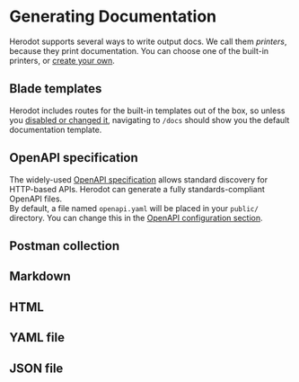 Generating Documentation
========================
Herodot supports several ways to write output docs. We call them _printers_, because they print documentation. You can choose one of the built-in printers, or
[create your own](custom-printers.md).

Blade templates
---------------
Herodot includes routes for the built-in templates out of the box, so unless you [disabled or changed it](../configuration.md#configuration-reference),
navigating to `/docs` should show you the default documentation template.

OpenAPI specification
---------------------
The widely-used [OpenAPI specification](https://swagger.io/docs/specification/about/) allows standard discovery for HTTP-based APIs. Herodot can generate a 
fully standards-compliant OpenAPI files.  
By default, a file named `openapi.yaml` will be placed in your `public/` directory. You can change this in the 
[OpenAPI configuration section](../configuration.md#openapi).

Postman collection
------------------

Markdown
--------

HTML
----

YAML file
---------

JSON file
---------
